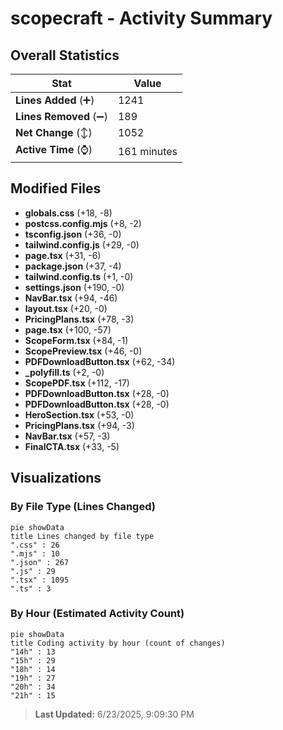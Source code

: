 # scopecraft - Activity Summary 

## Overall Statistics

| Stat                   | Value                                                             |
| ---------------------- | ----------------------------------------------------------------- |
| **Lines Added** (➕)   | 1241                                          |
| **Lines Removed** (➖) | 189                                        |
| **Net Change** (↕)    | 1052                |
| **Active Time** (⌚)   | 161 minutes |


## Modified Files
- **globals.css** (+18, -8)
- **postcss.config.mjs** (+8, -2)
- **tsconfig.json** (+36, -0)
- **tailwind.config.js** (+29, -0)
- **page.tsx** (+31, -6)
- **package.json** (+37, -4)
- **tailwind.config.ts** (+1, -0)
- **settings.json** (+190, -0)
- **NavBar.tsx** (+94, -46)
- **layout.tsx** (+20, -0)
- **PricingPlans.tsx** (+78, -3)
- **page.tsx** (+100, -57)
- **ScopeForm.tsx** (+84, -1)
- **ScopePreview.tsx** (+46, -0)
- **PDFDownloadButton.tsx** (+62, -34)
- **_polyfill.ts** (+2, -0)
- **ScopePDF.tsx** (+112, -17)
- **PDFDownloadButton.tsx** (+28, -0)
- **PDFDownloadButton.tsx** (+28, -0)
- **HeroSection.tsx** (+53, -0)
- **PricingPlans.tsx** (+94, -3)
- **NavBar.tsx** (+57, -3)
- **FinalCTA.tsx** (+33, -5)

## Visualizations

### By File Type (Lines Changed)

```mermaid
pie showData
title Lines changed by file type
".css" : 26
".mjs" : 10
".json" : 267
".js" : 29
".tsx" : 1095
".ts" : 3
```

### By Hour (Estimated Activity Count)

```mermaid
pie showData
title Coding activity by hour (count of changes)
"14h" : 13
"15h" : 29
"18h" : 14
"19h" : 27
"20h" : 34
"21h" : 15
```


> **Last Updated:** 6/23/2025, 9:09:30 PM
